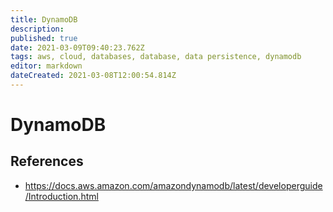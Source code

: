 ```yaml
---
title: DynamoDB
description: 
published: true
date: 2021-03-09T09:40:23.762Z
tags: aws, cloud, databases, database, data persistence, dynamodb
editor: markdown
dateCreated: 2021-03-08T12:00:54.814Z
---
```


# DynamoDB

## References

- https://docs.aws.amazon.com/amazondynamodb/latest/developerguide/Introduction.html